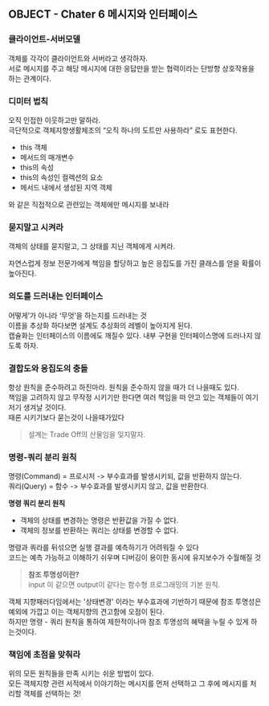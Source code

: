 
OBJECT - Chater 6 메시지와 인터페이스
--
### 클라이언트-서버모델
객체를 각각이 클라이언트와 서버라고 생각하자.   
서로 메시지를 주고 해당 메시지에 대한 응답만을 받는 협력이라는 단방향 상호작용을 하는 관계이다.  

### 디미터 법칙
오직 인접한 이웃하고만 말하라.  
극단적으로 객체지향생활체조의 “오직 하나의 도트만 사용하라” 로도 표현한다.  
- this 객체
- 메서드의 매개변수
- this의 속성
- this의 속성인 컬렉션의 요소
- 메서드 내에서 생성된 지역 객체  
  
와 같은 직접적으로 관련있는 객체에만 메시지를 보내라



### 묻지말고 시켜라
객체의 상태를 묻지말고, 그 상태를 지닌 객체에게 시켜라.   

자연스럽게 정보 전문가에게 책임을 할당하고 높은 응집도를 가진 클래스를 얻을 확률이 높아진다.


### 의도를 드러내는 인터페이스

어떻게’가 아니라 ‘무엇’을 하는지를 드러내는 것  
이름을 추상화 하다보면 설계도 추상화의 레벨이 높아지게 된다.  
캡슐화는 인터페이스의 이름에도 깨질수 있다. 내부 구현을 인터페이스명에 드러나지 않도록 하자.  

### 결합도와 응집도의 충돌

항상 원칙을 준수하려고 하진마라. 원칙을 준수하지 않을 때가 더 나을때도 있다.  
책임을 고려하지 않고 무작정 시키기만 한다면 여러 책임을 떠 안고 있는 객체들이 여기저기 생겨날 것이다.  
때론 시키기보다 묻는것이 나을때가있다
>설계는 Trade Off의 산물임을 잊지말자.


### 명령-쿼리 분리 원칙
명령(Command) = 프로시저 -> 부수효과를 발생시키되, 값을 반환하지 않는다.  
쿼리(Query) = 함수 -> 부수효과를 발생시키지 않고, 값을 반환한다.

**명령 쿼리 분리 원칙**
- 객체의 상태를 변경하는 명령은 반환값을 가질 수 없다.
- 객체의 정보를 반환하는 쿼리는 상태를 변경할 수 없다.

명령과 쿼라를 뒤섞으면 실행 결과를 예측하기가 어려워질 수 있다  
코드는 예측 가능하고 이해하기 쉬우며 디버깅이 용이한 동시에 유지보수가 수월해질 것  


> **참조 투명성이란?**  
> input 이 같으면 output이 같다는 함수형 프로그래밍의 기본 원칙.   

객체 지향패러다임에서는 '상태변경' 이라는 부수효과에 기반하기 때문에 참조 투명성은 예외에 가깝고 이는 객체지향의 견고함에 오점이 된다.  
하지만 명령 - 쿼리 원칙을 통하여 제한적이나마 참조 투명성의 혜택을 누릴 수 있게 하는것이다.



### 책임에 초점을 맞춰라
위의 모든 원칙들을 만족 시키는 쉬운 방법이 있다.   
모든 객체지향 관련 서적에서 이야기하는 메시지를 먼저 선택하고 그 후에 메시지를 처리할 객체를 선택하는 것!

